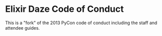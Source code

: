Elixir Daze Code of Conduct
==============================

This is a "fork" of the 2013 PyCon code of conduct including the staff and attendee guides.
